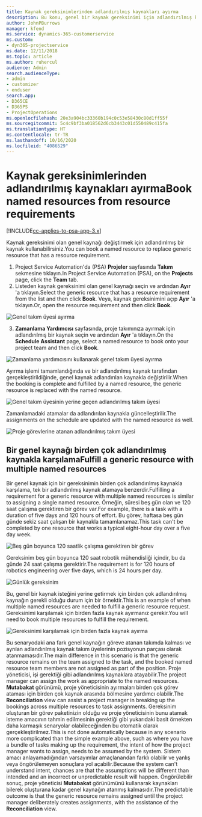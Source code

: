```yaml
---
title: Kaynak gereksinimlerinden adlandırılmış kaynakları ayırma
description: Bu konu, genel bir kaynak gereksinimi için adlandırılmış kaynakları ayırma hakkında bilgi sağlar.
author: JohnPBurrows
manager: kfend
ms.service: dynamics-365-customerservice
ms.custom:
- dyn365-projectservice
ms.date: 12/11/2018
ms.topic: article
ms.author: ruhercul
audience: Admin
search.audienceType:
- admin
- customizer
- enduser
search.app:
- D365CE
- D365PS
- ProjectOperations
ms.openlocfilehash: 20e3a904bc33360b194c0c53e58430c80d1ff55f
ms.sourcegitcommit: 5c4c9bf3ba018562d6cb3443c01d550489c415fa
ms.translationtype: HT
ms.contentlocale: tr-TR
ms.lasthandoff: 10/16/2020
ms.locfileid: "4086529"
---
```

# <a name="book-named-resources-from-resource-requirements"></a><span data-ttu-id="e9f62-103">Kaynak gereksinimlerinden adlandırılmış kaynakları ayırma</span><span class="sxs-lookup"><span data-stu-id="e9f62-103">Book named resources from resource requirements</span></span>

[!INCLUDE[cc-applies-to-psa-app-3.x](../includes/cc-applies-to-psa-app-3x.md)]

<span data-ttu-id="e9f62-104">Kaynak gereksinimi olan genel kaynağı değiştirmek için adlandırılmış bir kaynak kullanabilirsiniz.</span><span class="sxs-lookup"><span data-stu-id="e9f62-104">You can book a named resource to replace generic resource that has a resource requirement.</span></span>

1. <span data-ttu-id="e9f62-105">Project Service Automation'da (PSA) **Projeler** sayfasında **Takım** sekmesine tıklayın.</span><span class="sxs-lookup"><span data-stu-id="e9f62-105">In Project Service Automation (PSA), on the **Projects** page, click the **Team** tab.</span></span>
2. <span data-ttu-id="e9f62-106">Listeden kaynak gereksinimi olan genel kaynağı seçin ve ardından **Ayır** 'a tıklayın.</span><span class="sxs-lookup"><span data-stu-id="e9f62-106">Select the generic resource that has a resource requirement from the list and then click **Book**.</span></span> <span data-ttu-id="e9f62-107">Veya, kaynak gereksinimini açıp **Ayır** 'a tıklayın.</span><span class="sxs-lookup"><span data-stu-id="e9f62-107">Or, open the resource requirement and then click **Book**.</span></span>


![Genel takım üyesi ayırma](media/RM-how-to-14.png)


3. <span data-ttu-id="e9f62-109">**Zamanlama Yardımcısı** sayfasında, proje takımınıza ayırmak için adlandırılmış bir kaynak seçin ve ardından **Ayır** 'a tıklayın.</span><span class="sxs-lookup"><span data-stu-id="e9f62-109">On the **Schedule Assistant** page, select a named resource to book onto your project team and then click **Book**.</span></span>

![Zamanlama yardımcısını kullanarak genel takım üyesi ayırma](media/RM-how-to-15.png)

<span data-ttu-id="e9f62-111">Ayırma işlemi tamamlandığında ve bir adlandırılmış kaynak tarafından gerçekleştirildiğinde, genel kaynak adlandırılan kaynakla değiştirilir.</span><span class="sxs-lookup"><span data-stu-id="e9f62-111">When the booking is complete and fulfilled by a named resource, the generic resource is replaced with the named resource.</span></span>

![Genel takım üyesinin yerine geçen adlandırılmış takım üyesi](media/RM-how-to-16.png)

<span data-ttu-id="e9f62-113">Zamanlamadaki atamalar da adlandırılan kaynakla güncelleştirilir.</span><span class="sxs-lookup"><span data-stu-id="e9f62-113">The assignments on the schedule are updated with the named resource as well.</span></span>

![Proje görevlerine atanan adlandırılmış takım üyesi](media/RM-how-to-17.png)

## <a name="fulfill-a-generic-resource-with-multiple-named-resources"></a><span data-ttu-id="e9f62-115">Bir genel kaynağı birden çok adlandırılmış kaynakla karşılama</span><span class="sxs-lookup"><span data-stu-id="e9f62-115">Fulfill a generic resource with multiple named resources</span></span>
<span data-ttu-id="e9f62-116">Bir genel kaynak için bir gereksinimin birden çok adlandırılmış kaynakla karşılama, tek bir adlandırılmış kaynak atamaya benzerdir.</span><span class="sxs-lookup"><span data-stu-id="e9f62-116">Fulfilling a requirement for a generic resource with multiple named resources is similar to assigning a single named resource.</span></span> <span data-ttu-id="e9f62-117">Örneğin, süresi beş gün olan ve 120 saat çalışma gerektiren bir görev var.</span><span class="sxs-lookup"><span data-stu-id="e9f62-117">For example, there is a task with a duration of five days and 120 hours of effort.</span></span> <span data-ttu-id="e9f62-118">Bu görev, haftasa beş gün günde sekiz saat çalışan bir kaynakla tamamlanamaz.</span><span class="sxs-lookup"><span data-stu-id="e9f62-118">This task can't be completed by one resource that works a typical eight-hour day over a five day week.</span></span> 

![Beş gün boyunca 120 saatlik çalışma gerektiren bir görev](media/RM-how-to-21.png)

<span data-ttu-id="e9f62-120">Gereksinim beş gün boyunca 120 saat robotik mühendisliği içindir, bu da günde 24 saat çalışma gerektirir.</span><span class="sxs-lookup"><span data-stu-id="e9f62-120">The requirement is for 120 hours of robotics engineering over five days, which is 24 hours per day.</span></span>

![Günlük gereksinim](media/RM-how-to-22.png)

<span data-ttu-id="e9f62-122">Bu, genel bir kaynak isteğini yerine getirmek için birden çok adlandırılmış kaynağın gerekli olduğu durum için bir örnektir.</span><span class="sxs-lookup"><span data-stu-id="e9f62-122">This is an example of when multiple named resources are needed to fulfill a generic resource request.</span></span> <span data-ttu-id="e9f62-123">Gereksinimi karşılamak için birden fazla kaynak ayırmanız gerekir.</span><span class="sxs-lookup"><span data-stu-id="e9f62-123">You will need to book multiple resources to fulfill the requirement.</span></span>

![Gereksinimi karşılamak için birden fazla kaynak ayırma](media/RM-how-to-23.png)

<span data-ttu-id="e9f62-125">Bu senaryodaki ana fark genel kaynağın göreve atanan takımda kalması ve ayrılan adlandırılmış kaynak takım üyelerinin pozisyonun parçası olarak atanmamasıdır.</span><span class="sxs-lookup"><span data-stu-id="e9f62-125">The main difference in this scenario is that the generic resource remains on the team assigned to the task, and the booked named resource team members are not assigned as part of the position.</span></span> <span data-ttu-id="e9f62-126">Proje yöneticisi, işi gerektiği gibi adlandırılmış kaynaklara atayabilir.</span><span class="sxs-lookup"><span data-stu-id="e9f62-126">The project manager can assign the work as appropriate to the named resources.</span></span> <span data-ttu-id="e9f62-127">**Mutabakat** görünümü, proje yöneticisinin ayırmaları birden çok görev ataması için birden çok kaynak arasında bölmesine yardımcı olabilir.</span><span class="sxs-lookup"><span data-stu-id="e9f62-127">The **Reconciliation** view can assist a project manager in breaking up the bookings across multiple resources to task assignments.</span></span> <span data-ttu-id="e9f62-128">Gereksinim oluşturan bir görev paketinizin olduğu ve proje yöneticisinin bunu atamak isteme amacının tahmin edilmesinin gerektiği gibi yukarıdaki basit örnekten daha karmaşık senaryolar olabileceğinden bu otomatik olarak gerçekleştirilmez.</span><span class="sxs-lookup"><span data-stu-id="e9f62-128">This is not done automatically because in any scenario more complicated than the simple example above, such as where you have a bundle of tasks making up the requirement, the intent of how the project manager wants to assign, needs to be assumed by the system.</span></span> <span data-ttu-id="e9f62-129">Sistem amacı anlayamadığından varsayımlar amaçlanandan farklı olabilir ve yanlış veya öngörülemeyen sonuçlara yol açabilir.</span><span class="sxs-lookup"><span data-stu-id="e9f62-129">Because the system can't understand intent, chances are that the assumptions will be different than intended and an incorrect or unpredictable result will happen.</span></span> <span data-ttu-id="e9f62-130">Öngörülebilir sonuç, proje yöneticisi **Mutabakat** görünümünü kullanarak kaynakları bilerek oluşturana kadar genel kaynağın atanmış kalmasıdır.</span><span class="sxs-lookup"><span data-stu-id="e9f62-130">The predictable outcome is that the generic resource remains assigned until the project manager deliberately creates assignments, with the assistance of the **Reconciliation** view.</span></span>


